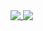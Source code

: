 <a href="https://github.com/verebes1">
  <img align="top" src="https://github-readme-stats.vercel.app/api?username=verebes1&theme=github_dark&count_private=true&show_icons=true" />
</a>
<a href="https://github.com/verebes1">
  <img align="top" src="https://github-readme-stats.vercel.app/api/top-langs/?username=verebes1&langs_count=8&theme=github_dark&layout=standard" />
</a>

<!--
**verebes1/verebes1** is a ✨ _special_ ✨ repository because its `README.md` (this file) appears on your GitHub profile.

Here are some ideas to get you started:

- 🔭 I’m currently working on ...
- 🌱 I’m currently learning ...
- 👯 I’m looking to collaborate on ...
- 🤔 I’m looking for help with ...
- 💬 Ask me about ...
- 📫 How to reach me: ...
- 😄 Pronouns: ...
- ⚡ Fun fact: ...
-->
